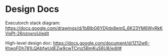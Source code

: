 # Design Docs

Executorch stack diagram: https://docs.google.com/drawings/d/1bBIbG6YDIjdx8emS_6K23YM6WyRkKVpPt-26nznxroU/edit

High-level design doc: https://docs.google.com/document/d/1Z12w6-KtwoFDh781LQAbfwUdEZw9cwTCmz5BmKuS6U8/edit#
